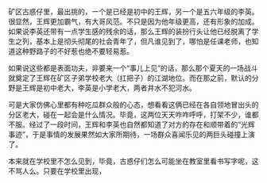 
矿区古惑仔里，最出挑的，一个是已经是初中的王辉，另一个是五六年级的李英。很显然，王辉更加霸气，有大哥风范。不只是因为他年级更高，还有形象的加成。如果说李英还带有一点学生感的残余的话，那么王辉的装扮行头让他已经脱离了学生之列，基本上是彻头彻尾的社会青年了，但凡谁见到了，哪怕是任课老师，也知道这种野路子的不好惹也绝不要轻易惹。

如果说这些都是表面功夫，非要来一个“事儿上见”的话，那么那个夏天的一场战斗就奠定了王辉在矿区子弟学校老大（扛把子）的江湖地位。而在那之前，默认的分野是王辉是初中老大，李英是小学老大，两者井水不犯河水。

可是大家仿佛心里都有种吃瓜群众般的心态，想看看这俩已经在各自领地冒出头的分区老大，碰在一起会是什么情况。毕竟，这两位天天咋咋呼呼，打架不少，谁都不服。经过了一段时间，王辉和李英也自然都知道了对方的存在和顺带着的“光辉事迹”，于是事情的发展果然如大家所期待，一场群众喜闻乐见的两巨头碰撞上演了。



本来就在学校里不怎么见到，毕竟，古惑仔们怎么可能坐在教室里看书写字呢，这不骂人么。只要在学校里出现，